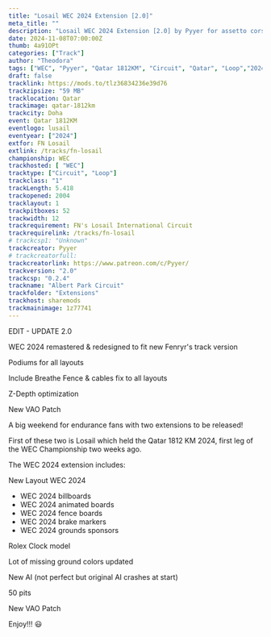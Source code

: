 ```yaml
---
title: "Losail WEC 2024 Extension [2.0]"
meta_title: ""
description: "Losail WEC 2024 Extension [2.0] by Pyyer for assetto corsa"
date: 2024-11-08T07:00:00Z
thumb: 4a91OPt
categories: ["Track"]
author: "Theodora"
tags: ["WEC", "Pyyer", "Qatar 1812KM", "Circuit", "Qatar", "Loop","2024"]
draft: false
tracklink: https://mods.to/tlz36834236e39d76
trackzipsize: "59 MB"
tracklocation: Qatar
trackimage: qatar-1812km
trackcity: Doha
event: Qatar 1812KM
eventlogo: lusail
eventyear: ["2024"]
extfor: FN Losail
extlink: /tracks/fn-losail
championship: WEC
trackhosted: [ "WEC"]
tracktype: ["Circuit", "Loop"]
trackclass: "1" 
trackLength: 5.418
trackopened: 2004
tracklayout: 1
trackpitboxes: 52
trackwidth: 12
trackrequirement: FN's Losail International Circuit
trackrequirelink: /tracks/fn-losail
# trackcsp1: "Unknown"
trackcreator: Pyyer
# trackcreatorfull: 
trackcreatorlink: https://www.patreon.com/c/Pyyer/
trackversion: "2.0"
trackcsp: "0.2.4"
trackname: "Albert Park Circuit"
trackfolder: "Extensions"
trackhost: sharemods
trackmainimage: 1z77741
---
```


EDIT - UPDATE 2.0

WEC 2024 remastered & redesigned to fit new Fenryr's track version

Podiums for all layouts

Include Breathe Fence & cables fix to all layouts

Z-Depth optimization

New VAO Patch

A big weekend for endurance fans with two extensions to be released!

First of these two is Losail which held the Qatar 1812 KM 2024, first leg of the WEC Championship two weeks ago.

The WEC 2024 extension includes:

New Layout WEC 2024
- WEC 2024 billboards
- WEC 2024 animated boards
- WEC 2024 fence boards
- WEC 2024 brake markers
- WEC 2024 grounds sponsors

Rolex Clock model

Lot of missing ground colors updated

New AI (not perfect but original AI crashes at start)

50 pits

New VAO Patch

Enjoy!!! 😃